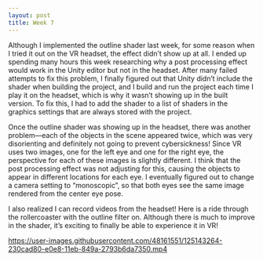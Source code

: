 ```yaml
---
layout: post
title: Week 7
---
```


Although I implemented the outline shader last week, for some reason when I tried it out on the VR headset, the effect didn’t show up at all. I ended up spending many hours this week researching why a post processing effect would work in the Unity editor but not in the headset. After many failed attempts to fix this problem, I finally figured out that Unity didn’t include the shader when building the project, and I build and run the project each time I play it on the headset, which is why it wasn’t showing up in the built version. To fix this, I had to add the shader to a list of shaders in the graphics settings that are always stored with the project.

Once the outline shader was showing up in the headset, there was another problem—each of the objects in the scene appeared twice, which was very disorienting and definitely not going to prevent cybersickness! Since VR uses two images, one for the left eye and one for the right eye, the perspective for each of these images is slightly different. I think that the post processing effect was not adjusting for this, causing the objects to appear in different locations for each eye. I eventually figured out to change a camera setting to “monoscopic”, so that both eyes see the same image rendered from the center eye pose. 

I also realized I can record videos from the headset! Here is a ride through the rollercoaster with the outline filter on. Although there is much to improve in the shader, it’s exciting to finally be able to experience it in VR!

https://user-images.githubusercontent.com/48161551/125143264-230cad80-e0e8-11eb-849a-2793b6da7350.mp4
